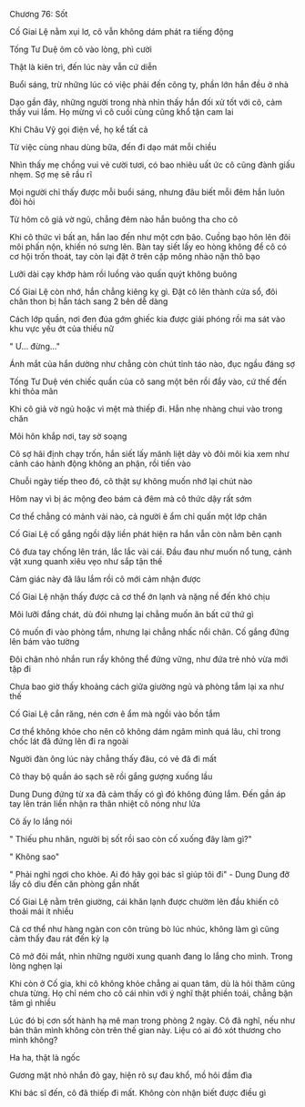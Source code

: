 




Chương 76: Sốt

Cố Giai Lệ nằm xụi lơ, cô vẫn không dám phát ra tiếng động

Tống Tư Duệ ôm cô vào lòng, phì cười

Thật là kiên trì, đến lúc này vẫn cứ diễn

Buổi sáng, trừ những lúc có việc phải đến công ty, phần lớn hắn đều ở nhà

Dạo gần đây, những người trong nhà nhìn thấy hắn đối xử tốt với cô, cảm thấy vui lắm. Họ mừng vì cô cuối cùng cũng khổ tận cam lai

Khi Châu Vỹ gọi điện về, họ kể tất cả

Từ việc cùng nhau dùng bữa, đến đi dạo mát mỗi chiều

Nhìn thấy mẹ chồng vui vẻ cười tươi, có bao nhiêu uất ức cô cũng đành giấu nhẹm. Sợ mẹ sẽ rầu rĩ

Mọi người chỉ thấy được mỗi buổi sáng, nhưng đâu biết mỗi đêm hắn luôn đòi hỏi

Từ hôm cô giả vờ ngủ, chẳng đêm nào hắn buông tha cho cô

Khi cô thức vì bất an, hắn lao đến như một cơn bão. Cuồng bạo hôn lên đôi môi phấn nộn, khiến nó sưng lên. Bàn tay siết lấy eo hòng không để cô có cơ hội trốn thoát, tay còn lại đặt ở trên cặp mông nhào nặn thô bạo

Lưỡi dài cạy khớp hàm rồi luồng vào quấn quýt không buông

Cố Giai Lệ còn nhớ, hắn chẳng kiêng kỵ gì. Đặt cô lên thành cửa sổ, đôi chân thon bị hắn tách sang 2 bên dễ dàng

Cách lớp quần, nơi đen đúa gớm ghiếc kia được giải phóng rồi ma sát vào khu vực yếu ớt của thiếu nữ

" Ư... đừng..."

Ánh mắt của hắn dường như chẳng còn chút tỉnh táo nào, đục ngầu đáng sợ

Tống Tư Duệ vén chiếc quần của cô sang một bên rồi đẩy vào, cứ thế đến khi thỏa mãn



Khi cô giả vờ ngủ hoặc vì mệt mà thiếp đi. Hắn nhẹ nhàng chui vào trong chăn

Môi hôn khắp nơi, tay sờ soạng

Cô sợ hãi định chạy trốn, hắn siết lấy mãnh liệt dày vò đôi môi kia xem như cảnh cáo hành động không an phận, rồi tiến vào

Chuỗi ngày tiếp theo đó, cô thật sự không muốn nhớ lại chút nào

Hôm nay vì bị ác mộng đeo bám cả đêm mà cô thức dậy rất sớm

Cơ thể chẳng có mảnh vải nào, cả người ê ẩm chỉ quấn một lớp chăn

Cố Giai Lệ cố gắng ngồi dậy liền phát hiện ra hắn vẫn còn nằm bên cạnh

Cô đưa tay chống lên trán, lắc lắc vài cái. Đầu đau như muốn nổ tung, cảnh vật xung quanh xiêu vẹo như sắp tận thế

Cảm giác này đã lâu lắm rồi cô mới cảm nhận được

Cố Giai Lệ nhận thấy được cả cơ thể ớn lạnh và nặng nề đến khó chịu

Môi lưỡi đắng chát, dù đói nhưng lại chẳng muốn ăn bất cứ thứ gì

Cô muốn đi vào phòng tắm, nhưng lại chẳng nhấc nổi chân. Cố gắng đứng lên bám vào tường

Đôi chân nhỏ nhắn run rẩy không thể đứng vững, như đứa trẻ nhỏ vừa mới tập đi

Chưa bao giờ thấy khoảng cách giữa giường ngủ và phòng tắm lại xa như thế

Cố Giai Lệ cắn răng, nén cơn ê ẩm mà ngồi vào bồn tắm

Cơ thể không khỏe cho nên cô không dám ngâm mình quá lâu, chỉ trong chốc lát đã đứng lên đi ra ngoài

Người đàn ông lúc này chẳng thấy đâu, có vẻ đã đi mất

Cô thay bộ quần áo sạch sẽ rồi gắng gượng xuống lầu

Dung Dung đứng từ xa đã cảm thấy có gì đó không đúng lắm. Đến gần áp tay lên trán liền nhận ra thân nhiệt cô nóng như lửa

Cô ấy lo lắng nói

" Thiếu phu nhân, người bị sốt rồi sao còn cố xuống đây làm gì?"

" Không sao"

" Phải nghỉ ngơi cho khỏe. Ai đó hãy gọi bác sĩ giúp tôi đi" - Dung Dung đỡ lấy cô dìu đến căn phòng gần nhất

Cố Giai Lệ nằm trên giường, cái khăn lạnh được chườm lên đầu khiến cô thoải mái ít nhiều

Cả cơ thể như hàng ngàn con côn trùng bò lúc nhúc, không làm gì cũng cảm thấy đau rát đến kỳ lạ

Cô mở đôi mắt, nhìn những người xung quanh đang lo lắng cho mình. Trong lòng nghẹn lại

Khi còn ở Cố gia, khi cô không khỏe chẳng ai quan tâm, dù là hỏi thăm cũng chưa từng. Họ chỉ ném cho cô cái nhìn với ý nghĩ thật phiền toái, chẳng bận tâm gì nhiều

Lúc đó bị cơn sốt hành hạ mê man trong phòng 2 ngày. Cô đã nghĩ, nếu như bản thân mình không còn trên thế gian này. Liệu có ai đó xót thương cho mình không?

Ha ha, thật là ngốc

Gương mặt nhỏ nhắn đỏ gay, hiện rõ sự đau khổ, mồ hôi đầm đìa

Khi bác sĩ đến, cô đã thiếp đi mất. Không còn nhận biết được điều gì





